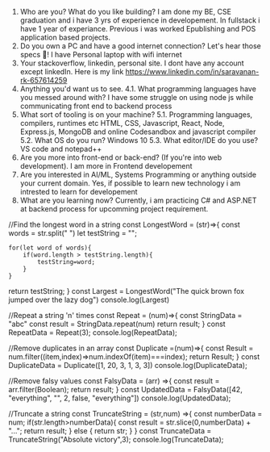 1. Who are you? What do you like building?
   I am done my BE, CSE graduation and i have 3 yrs of experience in developement. In fullstack i have 1 year of experiance. Previous i was worked Epublishing and POS application based projects.
2. Do you own a PC and have a good internet connection? Let's hear those specs 💪!
   I have Personal laptop with wifi internet
3. Your stackoverflow, linkedin, personal site.
   I dont have any account except linkedIn. Here is my link https://www.linkedin.com/in/saravanan-rk-657614259
4. Anything you'd want us to see.
   4.1. What programming languages have you messed around with?
        I have some struggle on using node js while communicating front end to backend process
5. What sort of tooling is on your machine?
   5.1. Programming languages, compilers, runtimes etc
        HTML, CSS, Javascript, React, Node, Express.js, MongoDB and online Codesandbox and javascript compiler
  5.2. What OS do you run?
       Windows 10
  5.3. What editor/IDE do you use?
       VS code and notepad++
6. Are you more into front-end or back-end? (If you're into web development).
   I am more in Frontend developement
7. Are you interested in AI/ML, Systems Programming or anything outside your current domain.
   Yes, if possible to learn new technology i am intrested to learn for developement 
8. What are you learning now?
   Currently, i am practicing C# and ASP.NET at backend process for upcomming project requirement.

//Find the longest word in a string
const LongestWord = (str)=>{
    const words = str.split(" ")
    let testString = "";
 
    for(let word of words){
        if(word.length > testString.length){
            testString=word;
        }
    }
  return testString;
}
const Largest = LongestWord("The quick brown fox jumped over the lazy dog")
console.log(Largest)

//Repeat a string 'n' times
const Repeat = (num)=>{
 const StringData = "abc"
 const result = StringData.repeat(num)
 return result;
}
const RepeatData = Repeat(3);
console.log(RepeatData);

//Remove duplicates in an array
const Duplicate =(num)=>{
const Result = num.filter((item,index)=>num.indexOf(item)===index);
return Result;
}
const DuplicateData = Duplicate([1, 20, 3, 1, 3, 3])
console.log(DuplicateData);


//Remove falsy values
const FalsyData = (arr) =>{
const result = arr.filter(Boolean);
return result;
}
const UpdatedData = FalsyData([42, "everything", "", 2, false, "everything"])
console.log(UpdatedData);

//Truncate a string
const TruncateString = (str,num) =>{
  const numberData = num;
  if(str.length>numberData){
    const result = str.slice(0,numberData) + "...";
    return result;
  }
  else {
     return str;
  }
}
const TruncateData = TruncateString("Absolute victory",3);
console.log(TruncateData);
